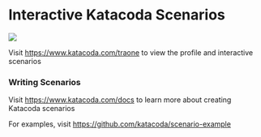 # Interactive Katacoda Scenarios

[![](http://shields.katacoda.com/katacoda/traone/count.svg)](https://www.katacoda.com/traone "Get your profile on Katacoda.com")

Visit https://www.katacoda.com/traone to view the profile and interactive scenarios

### Writing Scenarios
Visit https://www.katacoda.com/docs to learn more about creating Katacoda scenarios

For examples, visit https://github.com/katacoda/scenario-example
